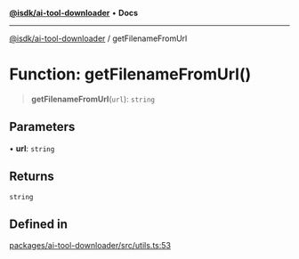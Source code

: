 [**@isdk/ai-tool-downloader**](../README.md) • **Docs**

***

[@isdk/ai-tool-downloader](../globals.md) / getFilenameFromUrl

# Function: getFilenameFromUrl()

> **getFilenameFromUrl**(`url`): `string`

## Parameters

• **url**: `string`

## Returns

`string`

## Defined in

[packages/ai-tool-downloader/src/utils.ts:53](https://github.com/isdk/ai-tool-download.js/blob/92e9fe5642765d2f86d8f4b90e248c22c49d4fa3/src/utils.ts#L53)
